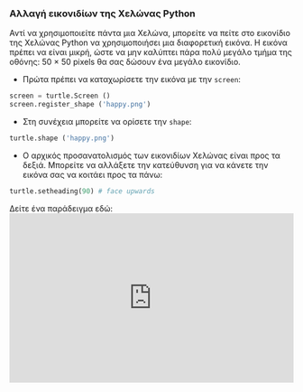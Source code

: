 ### Αλλαγή εικονιδίων της Χελώνας Python

Αντί να χρησιμοποιείτε πάντα μια Χελώνα, μπορείτε να πείτε στο εικονίδιο της Χελώνας Python να χρησιμοποιήσει μια διαφορετική εικόνα. Η εικόνα πρέπει να είναι μικρή, ώστε να μην καλύπτει πάρα πολύ μεγάλο τμήμα της οθόνης: 50 × 50 pixels θα σας δώσουν ένα μεγάλο εικονίδιο.

+ Πρώτα πρέπει να καταχωρίσετε την εικόνα με την `screen`:

```python
screen = turtle.Screen ()
screen.register_shape ('happy.png') 
```

+ Στη συνέχεια μπορείτε να ορίσετε την `shape`:

```python
turtle.shape ('happy.png')
```

+ Ο αρχικός προσανατολισμός των εικονιδίων Χελώνας είναι προς τα δεξιά. Μπορείτε να αλλάξετε την κατεύθυνση για να κάνετε την εικόνα σας να κοιτάει προς τα πάνω:

```python
turtle.setheading(90) # face upwards
```

Δείτε ένα παράδειγμα εδώ: <iframe src="https://trinket.io/embed/python/5f68ef3fd7?start=result" width="100%" height="300" frameborder="0" marginwidth="0" marginheight="0" allowfullscreen mark="crwd-mark"></iframe>